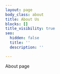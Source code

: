 ```yaml
---
layout: page
body_class: about
title: About Us
blocks: []
title_visibility: true
seo:
  hidden: false
  title: ''
  description: ''

---
```

About page